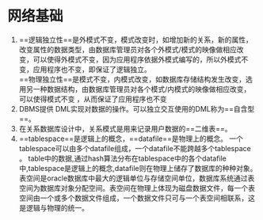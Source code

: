 # 网络基础
1. ==逻辑独立性==是外模式不变，模式改变时，如增加新的关系，新的属性，改变属性的数据类型，由数据库管理员对各个外模式/模式的映像做相应改变，可以使得外模式不变，因为应用程序依据外模式编写的，所以外模式不变，应用程序也不变，即保证了逻辑独立。  
==物理独立性==是模式不变，内模式改变，如数据库存储结构发生改变，选用另一种数据结构，由数据库管理员对各个模式/内模式的映像做相应改变，可以使得模式不变 ，从而保证了应用程序也不变
2. DBMS提供 DML实现对数据的操作。可以独立交互使用的DML称为==自含型==。
3. 在关系数据库设计中，关系模式是用来记录用户数据的==二维表==。
4. ==tablespace==是逻辑上的概念，==datafile==是物理上的概念。
一个tablespace可以由多个datafile组成，一个datafile不能跨越多个tablespace 。
table中的数据,通过hash算法分布在tablespace中的各个datafile中,tablespace是逻辑上的概念,datafile则在物理上储存了数据库的种种对象。
表空间是oracle数据库中最大的逻辑单位与存储空间单位，数据库系统通过表空间为数据库对象分配空间。表空间在物理上体现为磁盘数据文件，每一个表空间由一个或多个数据文件组成，一个数据文件只可与一个表空间相联系，这是逻辑与物理的统一。